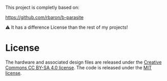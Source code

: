 This project is completly based on:

https://github.com/rbaron/b-parasite

⚠️  It has a difference License than the rest of my projects!

# License
The hardware and associated design files are released under the [Creative Commons CC BY-SA 4.0 license](https://creativecommons.org/licenses/by-sa/4.0/).
The code is released under the [MIT license](https://opensource.org/licenses/MIT).

